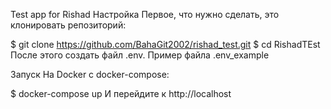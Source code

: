 Test app for Rishad
Настройка
Первое, что нужно сделать, это клонировать репозиторий:

$ git clone https://github.com/BahaGit2002/rishad_test.git
$ cd RishadTEst
После этого создать файл .env. Пример файла .env_example

Запуск
На Docker с docker-compose:

$ docker-compose up
И перейдите к http://localhost
